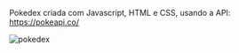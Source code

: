 Pokedex criada com Javascript, HTML e CSS, usando a API: https://pokeapi.co/

![pokedex](https://user-images.githubusercontent.com/105857303/211930254-ef35bf6a-f6bb-4c32-a544-7dfbc8ec0bbe.png)
